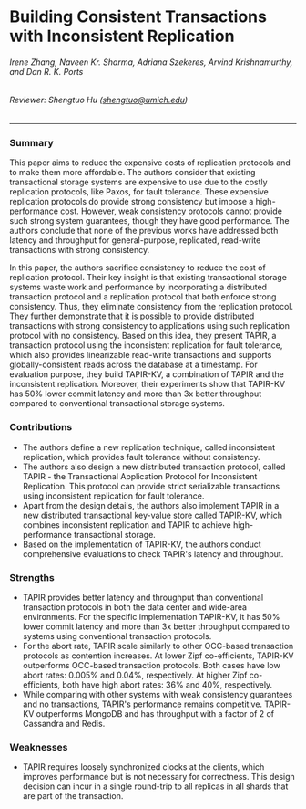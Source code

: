 Building Consistent Transactions with Inconsistent Replication
===

###### Irene Zhang, Naveen Kr. Sharma, Adriana Szekeres, Arvind Krishnamurthy, and Dan R. K. Ports

###### Reviewer: Shengtuo Hu (shengtuo@umich.edu)

---

### Summary

This paper aims to reduce the expensive costs of replication protocols and to make them more affordable. The authors consider that existing transactional storage systems are expensive to use due to the costly replication protocols, like Paxos, for fault tolerance. These expensive replication protocols do provide strong consistency but impose a high-performance cost. However, weak consistency protocols cannot provide such strong system guarantees, though they have good performance. The authors conclude that none of the previous works have addressed both latency and throughput for general-purpose, replicated, read-write transactions with strong consistency.

In this paper, the authors sacrifice consistency to reduce the cost of replication protocol. Their key insight is that existing transactional storage systems waste work and performance by incorporating a distributed transaction protocol and a replication protocol that both enforce strong consistency. Thus, they eliminate consistency from the replication protocol. They further demonstrate that it is possible to provide distributed transactions with strong consistency to applications using such replication protocol with no consistency. Based on this idea, they present TAPIR, a transaction protocol using the inconsistent replication for fault tolerance, which also provides linearizable read-write transactions and supports globally-consistent reads across the database at a timestamp. For evaluation purpose, they build TAPIR-KV, a combination of TAPIR and the inconsistent replication. Moreover, their experiments show that TAPIR-KV has 50% lower commit latency and more than 3x better throughput compared to conventional transactional storage systems.

### Contributions

- The authors define a new replication technique, called inconsistent replication, which provides fault tolerance without consistency.
- The authors also design a new distributed transaction protocol, called TAPIR - the Transactional Application Protocol for Inconsistent Replication. This protocol can provide strict serializable transactions using inconsistent replication for fault tolerance.
- Apart from the design details, the authors also implement TAPIR in a new distributed transactional key-value store called TAPIR-KV, which combines inconsistent replication and TAPIR to achieve high-performance transactional storage.
- Based on the implementation of TAPIR-KV, the authors conduct comprehensive evaluations to check TAPIR's latency and throughput.

### Strengths

- TAPIR provides better latency and throughput than conventional transaction protocols in both the data center and wide-area environments. For the specific implementation TAPIR-KV, it has 50% lower commit latency and more than 3x better throughput compared to systems using conventional transaction protocols.
- For the abort rate, TAPIR scale similarly to other OCC-based transaction protocols as contention increases. At lower Zipf co-efficients, TAPIR-KV outperforms OCC-based transaction protocols. Both cases have low abort rates: 0.005% and 0.04%, respectively. At higher Zipf co-efficients, both have high abort rates: 36% and 40%, respectively.
- While comparing with other systems with weak consistency guarantees and no transactions, TAPIR's performance remains competitive. TAPIR-KV outperforms MongoDB and has throughput with a factor of 2 of Cassandra and Redis.

### Weaknesses

- TAPIR requires loosely synchronized clocks at the clients, which improves performance but is not necessary for correctness. This design decision can incur in a single round-trip to all replicas in all shards that are part of the transaction.
